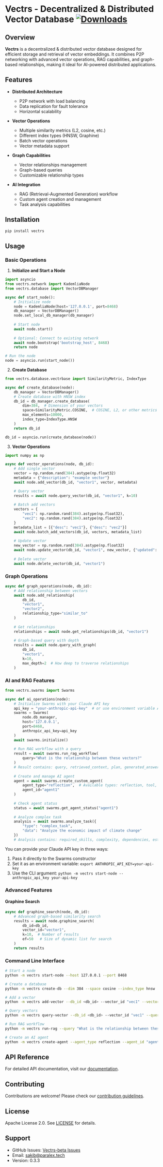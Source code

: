 # Vectrs - Decentralized & Distributed Vector Database   [![Downloads](https://static.pepy.tech/badge/vectrs)](https://pepy.tech/project/vectrs)

## Overview   
**Vectrs** is a decentralized & distributed vector database designed for efficient storage and retrieval of vector embeddings. It combines P2P networking with advanced vector operations, RAG capabilities, and graph-based relationships, making it ideal for AI-powered distributed applications.

## Features   
- **Distributed Architecture**
  - P2P network with load balancing
  - Data replication for fault tolerance
  - Horizontal scalability
  
- **Vector Operations**
  - Multiple similarity metrics (L2, cosine, etc.)
  - Different index types (HNSW, Graphine)
  - Batch vector operations
  - Vector metadata support
  
- **Graph Capabilities**
  - Vector relationships management
  - Graph-based queries
  - Customizable relationship types
  
- **AI Integration**
  - RAG (Retrieval-Augmented Generation) workflow
  - Custom agent creation and management
  - Task analysis capabilities

## Installation   
```bash
pip install vectrs
```

## Usage

### Basic Operations

1. **Initialize and Start a Node**
```python
import asyncio
from vectrs.network import KademliaNode
from vectrs.database import VectorDBManager

async def start_node():
    # Initialize node
    node = KademliaNode(host='127.0.0.1', port=8468)
    db_manager = VectorDBManager()
    node.set_local_db_manager(db_manager)
    
    # Start node
    await node.start()
    
    # Optional: Connect to existing network
    await node.bootstrap('bootstrap_host', 8468)
    return node

# Run the node
node = asyncio.run(start_node())
```

2. **Create Database**
```python
from vectrs.database.vectrbase import SimilarityMetric, IndexType

async def create_database(node):
    db_manager = VectorDBManager()
    # Create database with HNSW index
    db_id = db_manager.create_database(
        dim=384,  # Dimension of your vectors
        space=SimilarityMetric.COSINE,  # COSINE, L2, or other metrics
        max_elements=10000,
        index_type=IndexType.HNSW
    )
    return db_id

db_id = asyncio.run(create_database(node))
```

3. **Vector Operations**
```python
import numpy as np

async def vector_operations(node, db_id):
    # Add single vector
    vector = np.random.rand(384).astype(np.float32)
    metadata = {"description": "example vector"}
    await node.add_vector(db_id, "vector1", vector, metadata)

    # Query vector
    results = await node.query_vector(db_id, "vector1", k=10)
    
    # Batch add vectors
    vectors = {
        "vec1": np.random.rand(384).astype(np.float32),
        "vec2": np.random.rand(384).astype(np.float32)
    }
    metadata_list = [{"desc": "vec1"}, {"desc": "vec2"}]
    await node.batch_add_vectors(db_id, vectors, metadata_list)
    
    # Update vector
    new_vector = np.random.rand(384).astype(np.float32)
    await node.update_vector(db_id, "vector1", new_vector, {"updated": True})
    
    # Delete vector
    await node.delete_vector(db_id, "vector1")
```

### Graph Operations
```python
async def graph_operations(node, db_id):
    # Add relationship between vectors
    await node.add_relationship(
        db_id, 
        "vector1", 
        "vector2", 
        relationship_type="similar_to"
    )
    
    # Get relationships
    relationships = await node.get_relationships(db_id, "vector1")
    
    # Graph-based query with depth
    results = await node.query_with_graph(
        db_id,
        "vector1",
        k=10,
        max_depth=2  # How deep to traverse relationships
    )
```

### AI and RAG Features
```python
from vectrs.swarms import Swarms

async def ai_operations(node):
    # Initialize Swarms with your Claude API key
    api_key = "your-anthropic-api-key"  # or use environment variable ANTHROPIC_API_KEY
    swarms = Swarms(
        node.db_manager, 
        host='127.0.0.1', 
        port=8468,
        anthropic_api_key=api_key
    )
    await swarms.initialize()
    
    # Run RAG workflow with a query
    result = await swarms.run_rag_workflow(
        query="What is the relationship between these vectors?"
    )
    # Result contains: query, retrieved_context, plan, generated_answer, reflection
    
    # Create and manage AI agent
    agent = await swarms.create_custom_agent(
        agent_type="reflection",  # Available types: reflection, tool, planning
        agent_id="agent1"
    )
    
    # Check agent status
    status = await swarms.get_agent_status("agent1")
    
    # Analyze complex task
    analysis = await swarms.analyze_task({
        "type": "complex_task",
        "data": "Analyze the economic impact of climate change"
    })
    # Analysis contains: required_skills, complexity, dependencies, estimated_duration
```

You can provide your Claude API key in three ways:
1. Pass it directly to the Swarms constructor
2. Set it as an environment variable: `export ANTHROPIC_API_KEY=your-api-key`
3. Use the CLI argument: `python -m vectrs start-node --anthropic_api_key your-api-key`

### Advanced Features

#### Graphine Search
```python
async def graphine_search(node, db_id):
    # Advanced graph-based similarity search
    results = await node.graphine_search(
        db_id=db_id,
        vector_id="vector1",
        k=10,  # Number of results
        ef=50   # Size of dynamic list for search
    )
    return results
```

### Command Line Interface
```bash
# Start a node
python -m vectrs start-node --host 127.0.0.1 --port 8468

# Create a database
python -m vectrs create-db --dim 384 --space cosine --index_type hnsw

# Add a vector
python -m vectrs add-vector --db_id <db_id> --vector_id "vec1" --vector "0.1,0.2,0.3" --metadata '{"desc":"test"}'

# Query vectors
python -m vectrs query-vector --db_id <db_id> --vector_id "vec1" --query_k 10

# Run RAG workflow
python -m vectrs run-rag --query "What is the relationship between these vectors?"

# Create an AI agent
python -m vectrs create-agent --agent_type reflection --agent_id "agent1"
```

## API Reference

For detailed API documentation, visit our [documentation](https://docs.vectrs.xyz).

## Contributing
Contributions are welcome! Please check our [contribution guidelines](CONTRIBUTING.md).

## License   
Apache License 2.0. See [LICENSE](LICENSE) for details.

## Support   
- GitHub Issues: [Vectrs-beta Issues](https://github.com/ParalexLabs/Vectrs-beta/issues)
- Email: sakib@paralex.tech
- Version: 0.3.3
